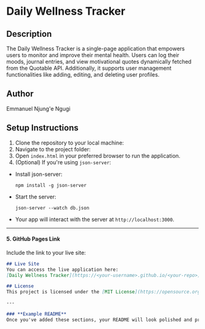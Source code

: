 # Daily Wellness Tracker
## Description
The Daily Wellness Tracker is a single-page application that empowers users to monitor and improve their mental health. Users can log their moods, journal entries, and view motivational quotes dynamically fetched from the Quotable API. Additionally, it supports user management functionalities like adding, editing, and deleting user profiles.
## Author
Emmanuel Njung'e Ngugi
## Setup Instructions
1. Clone the repository to your local machine:
2. Navigate to the project folder:
3. Open `index.html` in your preferred browser to run the application.
4. (Optional) If you're using `json-server`:
- Install json-server:
  ```
  npm install -g json-server
  ```
- Start the server:
  ```
  json-server --watch db.json
  ```
- Your app will interact with the server at `http://localhost:3000`.

---

#### **5. GitHub Pages Link**
Include the link to your live site:
```markdown
## Live Site
You can access the live application here:
[Daily Wellness Tracker](https://<your-username>.github.io/<your-repo>)

## License
This project is licensed under the [MIT License](https://opensource.org/licenses/MIT).

---

### **Example README**
Once you've added these sections, your README will look polished and professional. Let me know if you want help drafting any part! 🚀✨
